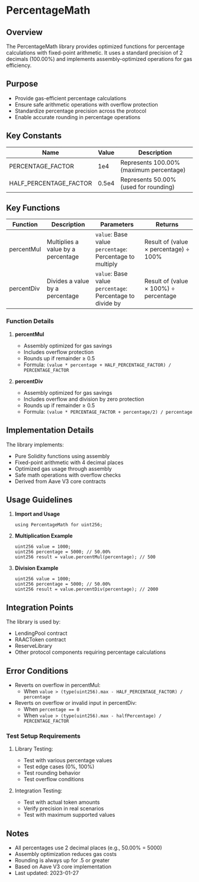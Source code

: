# PercentageMath

## Overview

The PercentageMath library provides optimized functions for percentage calculations with fixed-point arithmetic. It uses a standard precision of 2 decimals (100.00%) and implements assembly-optimized operations for gas efficiency.

## Purpose

- Provide gas-efficient percentage calculations
- Ensure safe arithmetic operations with overflow protection
- Standardize percentage precision across the protocol
- Enable accurate rounding in percentage operations

## Key Constants

| Name | Value | Description |
|------|-------|-------------|
| PERCENTAGE_FACTOR | 1e4 | Represents 100.00% (maximum percentage) |
| HALF_PERCENTAGE_FACTOR | 0.5e4 | Represents 50.00% (used for rounding) |

## Key Functions

| Function | Description | Parameters | Returns |
|----------|-------------|------------|---------|
| percentMul | Multiplies a value by a percentage | `value`: Base value<br>`percentage`: Percentage to multiply | Result of (value × percentage) ÷ 100% |
| percentDiv | Divides a value by a percentage | `value`: Base value<br>`percentage`: Percentage to divide by | Result of (value × 100%) ÷ percentage |

### Function Details

1. **percentMul**
   - Assembly optimized for gas savings
   - Includes overflow protection
   - Rounds up if remainder ≥ 0.5
   - Formula: `(value * percentage + HALF_PERCENTAGE_FACTOR) / PERCENTAGE_FACTOR`

2. **percentDiv**
   - Assembly optimized for gas savings
   - Includes overflow and division by zero protection
   - Rounds up if remainder ≥ 0.5
   - Formula: `(value * PERCENTAGE_FACTOR + percentage/2) / percentage`

## Implementation Details

The library implements:

- Pure Solidity functions using assembly
- Fixed-point arithmetic with 4 decimal places
- Optimized gas usage through assembly
- Safe math operations with overflow checks
- Derived from Aave V3 core contracts

## Usage Guidelines

1. **Import and Usage**
   ```solidity
   using PercentageMath for uint256;
   ```

2. **Multiplication Example**
   ```solidity
   uint256 value = 1000;
   uint256 percentage = 5000; // 50.00%
   uint256 result = value.percentMul(percentage); // 500
   ```

3. **Division Example**
   ```solidity
   uint256 value = 1000;
   uint256 percentage = 5000; // 50.00%
   uint256 result = value.percentDiv(percentage); // 2000
   ```

## Integration Points

The library is used by:

- LendingPool contract
- RAACToken contract
- ReserveLibrary
- Other protocol components requiring percentage calculations

## Error Conditions

- Reverts on overflow in percentMul:
  - When `value > (type(uint256).max - HALF_PERCENTAGE_FACTOR) / percentage`
- Reverts on overflow or invalid input in percentDiv:
  - When `percentage == 0`
  - When `value > (type(uint256).max - halfPercentage) / PERCENTAGE_FACTOR`

### Test Setup Requirements

1. Library Testing:
   - Test with various percentage values
   - Test edge cases (0%, 100%)
   - Test rounding behavior
   - Test overflow conditions

2. Integration Testing:
   - Test with actual token amounts
   - Verify precision in real scenarios
   - Test with maximum supported values

## Notes

- All percentages use 2 decimal places (e.g., 50.00% = 5000)
- Assembly optimization reduces gas costs
- Rounding is always up for .5 or greater
- Based on Aave V3 core implementation
- Last updated: 2023-01-27 